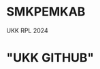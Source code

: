 # SMKPEMKAB
UKK RPL 2024
<html>
<title> COBA GITHUB</title>
<head>
  <h1> "UKK GITHUB"</h1>
</head>
  <body></body>
</html>
